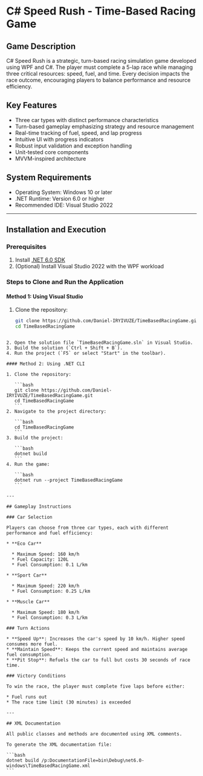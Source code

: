 # C# Speed Rush - Time-Based Racing Game

## Game Description
C# Speed Rush is a strategic, turn-based racing simulation game developed using WPF and C#. The player must complete a 5-lap race while managing three critical resources: speed, fuel, and time. Every decision impacts the race outcome, encouraging players to balance performance and resource efficiency.

## Key Features
- Three car types with distinct performance characteristics
- Turn-based gameplay emphasizing strategy and resource management
- Real-time tracking of fuel, speed, and lap progress
- Intuitive UI with progress indicators
- Robust input validation and exception handling
- Unit-tested core components
- MVVM-inspired architecture

## System Requirements
- Operating System: Windows 10 or later
- .NET Runtime: Version 6.0 or higher
- Recommended IDE: Visual Studio 2022

---

## Installation and Execution

### Prerequisites
1. Install [.NET 6.0 SDK](https://dotnet.microsoft.com/en-us/download/dotnet/6.0)
2. (Optional) Install Visual Studio 2022 with the WPF workload

### Steps to Clone and Run the Application

#### Method 1: Using Visual Studio
1. Clone the repository:
   ```bash
   git clone https://github.com/Daniel-IRYIVUZE/TimeBasedRacingGame.git
   cd TimeBasedRacingGame
````

2. Open the solution file `TimeBasedRacingGame.sln` in Visual Studio.
3. Build the solution (`Ctrl + Shift + B`).
4. Run the project (`F5` or select "Start" in the toolbar).

#### Method 2: Using .NET CLI

1. Clone the repository:

   ```bash
   git clone https://github.com/Daniel-IRYIVUZE/TimeBasedRacingGame.git
   cd TimeBasedRacingGame
   ```
2. Navigate to the project directory:

   ```bash
   cd TimeBasedRacingGame
   ```
3. Build the project:

   ```bash
   dotnet build
   ```
4. Run the game:

   ```bash
   dotnet run --project TimeBasedRacingGame
   ```

---

## Gameplay Instructions

### Car Selection

Players can choose from three car types, each with different performance and fuel efficiency:

* **Eco Car**

  * Maximum Speed: 160 km/h
  * Fuel Capacity: 120L
  * Fuel Consumption: 0.1 L/km

* **Sport Car**

  * Maximum Speed: 220 km/h
  * Fuel Consumption: 0.25 L/km

* **Muscle Car**

  * Maximum Speed: 180 km/h
  * Fuel Consumption: 0.3 L/km

### Turn Actions

* **Speed Up**: Increases the car's speed by 10 km/h. Higher speed consumes more fuel.
* **Maintain Speed**: Keeps the current speed and maintains average fuel consumption.
* **Pit Stop**: Refuels the car to full but costs 30 seconds of race time.

### Victory Conditions

To win the race, the player must complete five laps before either:

* Fuel runs out
* The race time limit (30 minutes) is exceeded

---

## XML Documentation

All public classes and methods are documented using XML comments.

To generate the XML documentation file:

```bash
dotnet build /p:DocumentationFile=bin\Debug\net6.0-windows\TimeBasedRacingGame.xml
```
